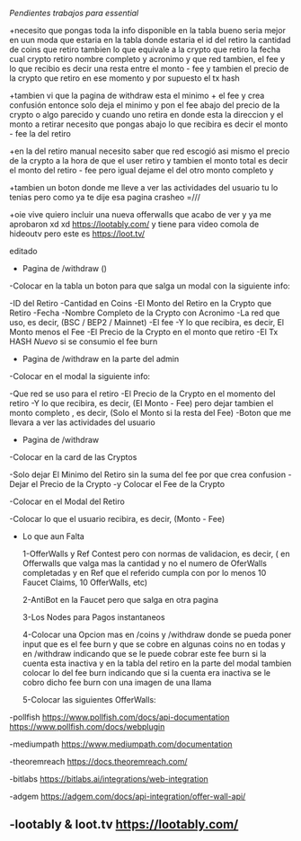 *Pendientes trabajos para essential*

+necesito que pongas toda la info disponible en la tabla bueno seria mejor en uun moda que estaria en la tabla donde estaria el id del retiro la cantidad de coins que retiro tambien lo que equivale a la crypto que retiro  la fecha cual crypto retiro nombre completo y acronimo y que red tambien, el fee y lo que recibio es decir una resta entre el monto - fee y tambien el precio de la crypto que retiro en ese momento y por supuesto el tx hash

+tambien vi que la pagina de withdraw esta el minimo + el fee y crea confusión entonce solo deja el minimo y pon el fee abajo del precio de la crypto o algo parecido y cuando uno retira en donde esta la direccion y el monto a retirar necesito que pongas abajo lo que recibira es decir el monto - fee la del retiro

+en la del retiro manual necesito saber que red escogió asi mismo el precio de la crypto a la hora de que el user retiro y tambien el monto total es decir el monto del retiro - fee  pero igual dejame el del otro monto completo y 

+tambien un boton donde me lleve a ver las actividades del usuario tu lo tenias pero como ya te dije esa pagina crasheo =/// 

+oie vive quiero incluir una nueva offerwalls que acabo de ver y ya me aprobaron xd xd
https://lootably.com/
y tiene para video comola de hideoutv pero este es https://loot.tv/


editado


+ Pagina de /withdraw ()

-Colocar en la tabla un boton para que salga un modal con la siguiente info:
   
   -ID del Retiro
   -Cantidad en Coins
   -El Monto del Retiro en la Crypto que Retiro
   -Fecha
   -Nombre Completo de la Crypto con Acronimo
   -La red que uso, es decir, (BSC / BEP2 / Mainnet)
   -El fee
   -Y lo que recibira, es decir, El Monto menos el Fee
   -El Precio de la Crypto en el monto que retiro
   -El Tx HASH
   *Nuevo* si se consumio el fee burn
   


+ Pagina de /withdraw en la parte del admin

-Colocar en el modal la siguiente info:

   -Que red se uso para el retiro
   -El Precio de la Crypto en el momento del retiro
   -Y lo que recibira, es decir, (El Monto - Fee) pero dejar tambien el monto completo , es decir, (Solo el Monto si la resta del Fee)
   -Boton que me llevara a ver las actividades del usuario
   


+ Pagina de /withdraw

-Colocar en la card de las Cryptos

   -Solo dejar El Minimo del Retiro sin la suma del fee por que crea confusion
   -Dejar el Precio de la Crypto
   -y Colocar el Fee de la Crypto
   
-Colocar en el Modal del Retiro

   -Colocar lo que el usuario recibira, es decir, (Monto  - Fee)
   
   
+ Lo que aun Falta

   1-OfferWalls y Ref Contest pero con normas de validacion, es decir, ( en Offerwalls que valga mas la cantidad y no el numero de OferWalls completadas y en Ref que el referido cumpla con por lo menos 10 Faucet Claims, 10 OfferWalls, etc)
   
   2-AntiBot en la Faucet pero que salga en otra pagina
   
   3-Los Nodes para Pagos instantaneos
   
   4-Colocar una Opcion mas en /coins y /withdraw donde se pueda poner input que es el fee burn y que se cobre en algunas coins no en todas y en /withdraw indicando que se le puede cobrar este fee burn si la cuenta esta inactiva y en la tabla del retiro en la parte del modal tambien colocar lo del fee burn indicando que si la cuenta era inactiva se le cobro dicho fee burn con una imagen de una llama
   
   5-Colocar las siguientes OfferWalls:

-pollfish
https://www.pollfish.com/docs/api-documentation
https://www.pollfish.com/docs/webplugin

-mediumpath
https://www.mediumpath.com/documentation

-theoremreach
https://docs.theoremreach.com/

-bitlabs
https://bitlabs.ai/integrations/web-integration

-adgem
https://adgem.com/docs/api-integration/offer-wall-api/

-lootably & loot.tv
https://lootably.com/
----------------------------------------------------   
